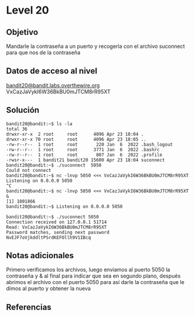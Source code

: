 # Level 20
## Objetivo
Mandarle la contraseña a un puerto y recogerla con el archivo suconnect para que nos de la contraseña
## Datos de acceso al nivel
bandit20@bandit.labs.overthewire.org
VxCazJaVykI6W36BkBU0mJTCM8rR95XT
## Solución
```
bandit20@bandit:~$ ls -la
total 36
drwxr-xr-x  2 root     root      4096 Apr 23 18:04 .
drwxr-xr-x 70 root     root      4096 Apr 23 18:05 ..
-rw-r--r--  1 root     root       220 Jan  6  2022 .bash_logout
-rw-r--r--  1 root     root      3771 Jan  6  2022 .bashrc
-rw-r--r--  1 root     root       807 Jan  6  2022 .profile
-rwsr-x---  1 bandit21 bandit20 15600 Apr 23 18:04 suconnect
bandit20@bandit:~$ ./suconnect  5050
Could not connect
bandit20@bandit:~$ nc -lnvp 5050 <<< VxCazJaVykI6W36BkBU0mJTCM8rR95XT
Listening on 0.0.0.0 5050
^C
bandit20@bandit:~$ nc -lnvp 5050 <<< VxCazJaVykI6W36BkBU0mJTCM8rR95XT &
[1] 1801866
bandit20@bandit:~$ Listening on 0.0.0.0 5050

bandit20@bandit:~$ ./suconnect 5050
Connection received on 127.0.0.1 51714
Read: VxCazJaVykI6W36BkBU0mJTCM8rR95XT
Password matches, sending next password
NvEJF7oVjkddltPSrdKEFOllh9V1IBcq
```
## Notas adicionales
Primero verificamos los archivos, luego enviamos al puerto 5050 la contraseña y & al final para indicar que sea en segundo plano, después abrimos el archivo con el puerto 5050 para así darle la contraseña que le dimos al puerto y obtener la nueva
## Referencias